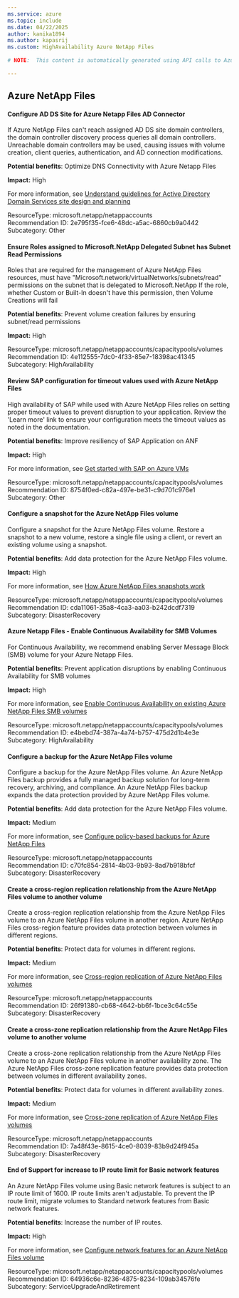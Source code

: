 ```yaml
---
ms.service: azure
ms.topic: include
ms.date: 04/22/2025
author: kanika1894
ms.author: kapasrij
ms.custom: HighAvailability Azure NetApp Files
  
# NOTE:  This content is automatically generated using API calls to Azure. Any edits made on these files will be overwritten in the next run of the script. 
  
---
```

  
## Azure NetApp Files  
  
<!--2e795f35-fce6-48dc-a5ac-6860cb9a0442_begin-->

#### Configure AD DS Site for Azure Netapp Files AD Connector  
  
If Azure NetApp Files can't reach assigned AD DS site domain controllers, the domain controller discovery process queries all domain controllers. Unreachable domain controllers may be used, causing issues with volume creation, client queries, authentication, and AD connection modifications.  
  
**Potential benefits**: Optimize DNS Connectivity with Azure Netapp Files  

**Impact:** High
  
For more information, see [Understand guidelines for Active Directory Domain Services site design and planning ](https://aka.ms/anfsitescoping)  

ResourceType: microsoft.netapp/netappaccounts  
Recommendation ID: 2e795f35-fce6-48dc-a5ac-6860cb9a0442  
Subcategory: Other

<!--2e795f35-fce6-48dc-a5ac-6860cb9a0442_end-->

<!--4e112555-7dc0-4f33-85e7-18398ac41345_begin-->

#### Ensure Roles assigned to Microsoft.NetApp Delegated Subnet has Subnet Read Permissions  
  
Roles that are required for the management of Azure NetApp Files resources, must have "Microsoft.network/virtualNetworks/subnets/read" permissions on the subnet that is delegated to Microsoft.NetApp If the role, whether Custom or Built-In doesn't have this permission, then Volume Creations will fail  
  
**Potential benefits**: Prevent volume creation failures by ensuring subnet/read permissions  

**Impact:** High
  
  

ResourceType: microsoft.netapp/netappaccounts/capacitypools/volumes  
Recommendation ID: 4e112555-7dc0-4f33-85e7-18398ac41345  
Subcategory: HighAvailability

<!--4e112555-7dc0-4f33-85e7-18398ac41345_end-->

<!--8754f0ed-c82a-497e-be31-c9d701c976e1_begin-->

#### Review SAP configuration for timeout values used with Azure NetApp Files  
  
High availability of SAP while used with Azure NetApp Files relies on setting proper timeout values to prevent disruption to your application. Review the 'Learn more' link to ensure your configuration meets the timeout values as noted in the documentation.  
  
**Potential benefits**: Improve resiliency of SAP Application on ANF  

**Impact:** High
  
For more information, see [Get started with SAP on Azure VMs ](/azure/sap/workloads/get-started)  

ResourceType: microsoft.netapp/netappaccounts/capacitypools/volumes  
Recommendation ID: 8754f0ed-c82a-497e-be31-c9d701c976e1  
Subcategory: Other

<!--8754f0ed-c82a-497e-be31-c9d701c976e1_end-->

<!--cda11061-35a8-4ca3-aa03-b242dcdf7319_begin-->

#### Configure a snapshot for the Azure NetApp Files volume  
  
Configure a snapshot for the Azure NetApp Files volume. Restore a snapshot to a new volume, restore a single file using a client, or revert an existing volume using a snapshot.  
  
**Potential benefits**: Add data protection for the Azure NetApp Files volume.  

**Impact:** High
  
For more information, see [How Azure NetApp Files snapshots work](/azure/azure-netapp-files/snapshots-introduction)  

ResourceType: microsoft.netapp/netappaccounts/capacitypools/volumes  
Recommendation ID: cda11061-35a8-4ca3-aa03-b242dcdf7319  
Subcategory: DisasterRecovery

<!--cda11061-35a8-4ca3-aa03-b242dcdf7319_end-->





<!--e4bebd74-387a-4a74-b757-475d2d1b4e3e_begin-->

#### Azure Netapp Files - Enable Continuous Availability for SMB Volumes  
  
For Continuous Availability, we recommend enabling Server Message Block (SMB) volume for your Azure Netapp Files.  
  
**Potential benefits**: Prevent application disruptions by enabling Continuous Availability for SMB volumes  

**Impact:** High
  
For more information, see [Enable Continuous Availability on existing Azure NetApp Files SMB volumes ](https://aka.ms/anfdoc-continuous-availability)  

ResourceType: microsoft.netapp/netappaccounts/capacitypools/volumes  
Recommendation ID: e4bebd74-387a-4a74-b757-475d2d1b4e3e  
Subcategory: HighAvailability

<!--e4bebd74-387a-4a74-b757-475d2d1b4e3e_end-->

<!--c70fc854-2814-4b03-9b93-8ad7b918bfcf_begin-->

#### Configure a backup for the Azure NetApp Files volume  
  
Configure a backup for the Azure NetApp Files volume. An Azure NetApp Files backup provides a fully managed backup solution for long-term recovery, archiving, and compliance. An Azure NetApp Files backup expands the data protection provided by Azure NetApp Files volume.  
  
**Potential benefits**: Add data protection for the Azure NetApp Files volume.  

**Impact:** Medium
  
For more information, see [Configure policy-based backups for Azure NetApp Files](/azure/azure-netapp-files/backup-configure-policy-based)  

ResourceType: microsoft.netapp/netappaccounts  
Recommendation ID: c70fc854-2814-4b03-9b93-8ad7b918bfcf  
Subcategory: DisasterRecovery

<!--c70fc854-2814-4b03-9b93-8ad7b918bfcf_end-->



<!--26f91380-cb68-4642-bb6f-1bce3c64c55e_begin-->

#### Create a cross-region replication relationship from the Azure NetApp Files volume to another volume  
  
Create a cross-region replication relationship from the Azure NetApp Files volume to an Azure NetApp Files volume in another region. Azure NetApp Files cross-region feature provides data protection between volumes in different regions.  
  
**Potential benefits**: Protect data for volumes in different regions.  

**Impact:** Medium
  
For more information, see [Cross-region replication of Azure NetApp Files volumes](/azure/azure-netapp-files/cross-region-replication-introduction)  

ResourceType: microsoft.netapp/netappaccounts  
Recommendation ID: 26f91380-cb68-4642-bb6f-1bce3c64c55e  
Subcategory: DisasterRecovery

<!--26f91380-cb68-4642-bb6f-1bce3c64c55e_end-->


<!--7a48f43e-8615-4ce0-8039-83b9d24f945a_begin-->

#### Create a cross-zone replication relationship from the Azure NetApp Files volume to another volume  
  
Create a cross-zone replication relationship from the Azure NetApp Files volume to an Azure NetApp Files volume in another availability zone. The Azure NetApp Files cross-zone replication feature provides data protection between volumes in different availability zones.  
  
**Potential benefits**: Protect data for volumes in different availability zones.  

**Impact:** Medium
  
For more information, see [Cross-zone replication of Azure NetApp Files volumes](/azure/azure-netapp-files/cross-zone-replication-introduction)  

ResourceType: microsoft.netapp/netappaccounts  
Recommendation ID: 7a48f43e-8615-4ce0-8039-83b9d24f945a  
Subcategory: DisasterRecovery

<!--7a48f43e-8615-4ce0-8039-83b9d24f945a_end-->


<!--64936c6e-8236-4875-8234-109ab34576fe_begin-->

#### End of Support for increase to IP route limit for Basic network features  
  
An Azure NetApp Files volume using Basic network features is subject to an IP route limit of 1600. IP route limits aren't adjustable. To prevent the IP route limit, migrate volumes to Standard network features from Basic network features.  
  
**Potential benefits**: Increase the number of IP routes.  

**Impact:** High
  
For more information, see [Configure network features for an Azure NetApp Files volume](https://aka.ms/standardnetwork)  

ResourceType: microsoft.netapp/netappaccounts/capacitypools/volumes  
Recommendation ID: 64936c6e-8236-4875-8234-109ab34576fe  
Subcategory: ServiceUpgradeAndRetirement

<!--64936c6e-8236-4875-8234-109ab34576fe_end-->

<!--articleBody-->
